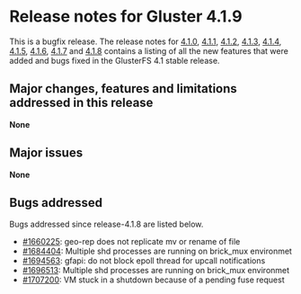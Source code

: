 # Release notes for Gluster 4.1.9

This is a bugfix release. The release notes for  [4.1.0](4.1.0.md), [4.1.1](4.1.1.md),
[4.1.2](4.1.2.md), [4.1.3](4.1.3.md), [4.1.4](4.1.4.md), [4.1.5](4.1.5.md),
[4.1.6](4.1.6.md), [4.1.7](4.1.7.md) and [4.1.8](4.1.8.md)
contains a listing of all the new features that were added and bugs fixed
in the GlusterFS 4.1 stable release.

## Major changes, features and limitations addressed in this release

**None**

## Major issues

**None**

## Bugs addressed

Bugs addressed since release-4.1.8 are listed below.

- [#1660225](https://bugzilla.redhat.com/1660225): geo-rep does not replicate mv or rename of file
- [#1684404](https://bugzilla.redhat.com/1684404): Multiple shd processes are running on brick_mux environmet
- [#1694563](https://bugzilla.redhat.com/1694563): gfapi: do not block epoll thread for upcall notifications
- [#1696513](https://bugzilla.redhat.com/1696513): Multiple shd processes are running on brick_mux environmet
- [#1707200](https://bugzilla.redhat.com/1707200): VM stuck in a shutdown because of a pending fuse request
